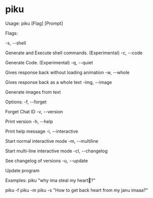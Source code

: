 # piku
Usage: piku [Flag] [Prompt]





Flags:




-s, --shell

Generate and Execute shell commands. (Experimental) 
-c, --code    

Generate Code. (Experimental)
-q, --quiet        

Gives response back without loading animation
-w, --whole        

Gives response back as a whole text
-img, --image        

Generate images from text

Options:
-f, --forget         

Forget Chat ID 
-v, --version     

Print version 
-h, --help          

Print help message 
-i, --interactive      

Start normal interactive mode 
-m, --multiline        

Start multi-line interactive mode 
-cl, --changelog        

See changelog of versions 
-u, --update           

Update program 

Examples:
piku "why ima steal my heart💜?"

piku -f
piku -m
piku -s "How to get back heart from my janu imaaa?"

